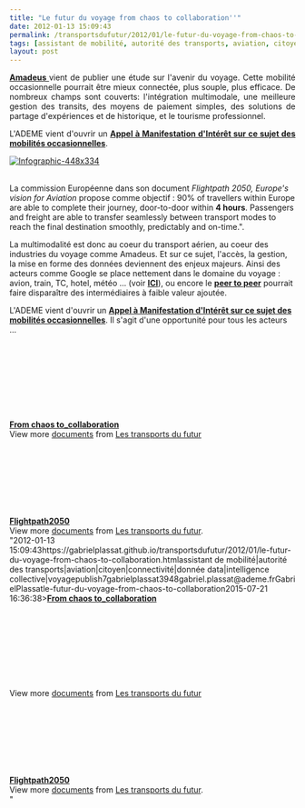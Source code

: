 ```yaml
---
title: "Le futur du voyage from chaos to collaboration''"
date: 2012-01-13 15:09:43
permalink: /transportsdufutur/2012/01/le-futur-du-voyage-from-chaos-to-collaboration.html
tags: [assistant de mobilité, autorité des transports, aviation, citoyen, connectivité, donnée data, intelligence collective, voyage]
layout: post
---
```


<p style="text-align: justify;"><a href="http://www.amadeus.com/blog/11/01/from-chaos-to-collaboration-insight-into-the-future-of-travel/" target="_blank"><strong>Amadeus </strong></a>vient de publier une étude sur l'avenir du voyage. Cette mobilité occasionnelle pourrait être mieux connectée, plus souple, plus efficace. De nombreux champs sont couverts: l'intégration multimodale, une meilleure gestion des transits, des moyens de paiement simples, des solutions de partage d'expériences et de historique, et le tourisme professionnel.</p> <p style="text-align: justify;">L'ADEME vient d'ouvrir un <a href="https://gabrielplassat.github.io/transportsdufutur/2011/12/ami-chaines-logistiques-et-mobilites-occasionnelles-des-personnes-ademe.html" target="_blank"><strong>Appel à Manifestation d'Intérêt sur ce sujet des mobilités occasionnelles</strong></a>.</p> <p style="text-align: justify;"><a href="https://gabrielplassat.github.io/transportsdufutur/wp-content/uploads/sites/6/old/6a0120a66d2ad4970b016760763274970b-800wi.jpg" rel="lightbox"><img rel="lightbox[]" alt="Infographic-448x334" class="asset  asset-image at-xid-6a0120a66d2ad4970b016760763274970b" src="/wp-content/uploads/sites/6/old/6a0120a66d2ad4970b016760763274970b-500wi.jpg" style="display: block; margin-left: auto; margin-right: auto;" title="Infographic-448x334" /></a><br /> </p>  <!--more-->  La commission Européenne dans son document <em>Flightpath 2050, Europe's vision for Aviation</em> propose comme objectif : 90% of travellers within Europe are able to complete their journey, door-to-door within <strong>4 hours</strong>. Passengers and freight are able to transfer seamlessly between transport modes to reach the final destination smoothly, predictably and on-time.". <p style=""text-align: justify>La multimodalité est donc au coeur du transport aérien, au coeur des industries du voyage comme Amadeus. Et sur ce sujet, l'accès, la gestion, la mise en forme des données deviennent des enjeux majeurs. Ainsi des acteurs comme Google se place nettement dans le domaine du voyage : avion, train, TC, hotel, météo ... (voir <a href="https://gabrielplassat.github.io/transportsdufutur/2011/12/google-vous-donne-les-vols-ny-to-la-demain-nice-vers-berlin-puis-apres-demain-soleil-plage-moins-500.html"" target=""_self""><strong>ICI</strong></a>), ou encore le <a href="https://gabrielplassat.github.io/transportsdufutur/2012/01/le-nouveau-monde-2012-nm2012-arrive-il-va-en-surprendre-plus-dun.html"" target=""_blank""><strong>peer to peer</strong></a> pourrait faire disparaître des intermédiaires à faible valeur ajoutée.</p> <p style=""text-align: justify>L'ADEME vient d'ouvrir un <a href="https://gabrielplassat.github.io/transportsdufutur/2011/12/ami-chaines-logistiques-et-mobilites-occasionnelles-des-personnes-ademe.html"" target=""_blank""><strong>Appel à Manifestation d'Intérêt sur ce sujet des mobilités occasionnelles</strong></a>. Il s'agit d'une opportunité pour tous les acteurs ...</p> <div id=""__ss_11016813"" style=""width: 477px><strong style=""display: block margin: 12px 0 4px><a href=""http://www.slideshare.net/transportsdufutur/from-chaos-tocollaboration"" target=""_blank"" title=""From chaos to_collaboration"">From chaos to_collaboration</a></strong> <iframe frameborder=""0"" height=""510"" marginheight=""0"" marginwidth=""0"" scrolling=""no"" src=""http://www.slideshare.net/slideshow/embed_code/11016813"" width=""477""></iframe> <div style=""padding: 5px 0 12px>View more <a href=""http://www.slideshare.net/"" target=""_blank"">documents</a> from <a href=""http://www.slideshare.net/transportsdufutur"" target=""_blank"">Les transports du futur</a></div> </div> <div id=""__ss_11017032"" style=""width: 477px><strong style=""display: block margin: 12px 0 4px><a href=""http://www.slideshare.net/transportsdufutur/flightpath2050"" title=""Flightpath2050"">Flightpath2050</a></strong> <object data=""http://static.slidesharecdn.com/swf/doc_player.swf?doc=flightpath2050-120113072441-phpapp01&stripped_title=flightpath2050&userName=transportsdufutur"" height=""510"" id=""__sse11017032"" type=""application/x-shockwave-flash"" width=""477""> <param name=""allowFullScreen"" value=""true"" /> <param name=""allowScriptAccess"" value=""always"" /> <param name=""wmode"" value=""transparent"" /> <param name=""src"" value=""http://static.slidesharecdn.com/swf/doc_player.swf?doc=flightpath2050-120113072441-phpapp01&stripped_title=flightpath2050&userName=transportsdufutur"" /> <param name=""name"" value=""__sse11017032"" /> <param name=""allowfullscreen"" value=""true"" /> </object> <div style=""padding: 5px 0 12px>View more <a href=""http://www.slideshare.net/"">documents</a> from <a href=""http://www.slideshare.net/transportsdufutur"">Les transports du futur</a>.</div> </div>"2012-01-13 15:09:43https://gabrielplassat.github.io/transportsdufutur/2012/01/le-futur-du-voyage-from-chaos-to-collaboration.htmlassistant de mobilité|autorité des transports|aviation|citoyen|connectivité|donnée data|intelligence collective|voyagepublish7gabrielplassat3948gabriel.plassat@ademe.frGabrielPlassatle-futur-du-voyage-from-chaos-to-collaboration2015-07-21 16:36:38><strong style=""display: block><a href=""http://www.slideshare.net/transportsdufutur/from-chaos-tocollaboration"" target=""_blank"" title=""From chaos to_collaboration"">From chaos to_collaboration</a></strong> <iframe frameborder=""0"" height=""510"" marginheight=""0"" marginwidth=""0"" scrolling=""no"" src=""http://www.slideshare.net/slideshow/embed_code/11016813"" width=""477""></iframe> <div style=""padding: 5px 0 12px>View more <a href=""http://www.slideshare.net/"" target=""_blank"">documents</a> from <a href=""http://www.slideshare.net/transportsdufutur"" target=""_blank"">Les transports du futur</a></div> </div> <div id=""__ss_11017032"" style=""width: 477px><strong style=""display: block><a href=""http://www.slideshare.net/transportsdufutur/flightpath2050"" title=""Flightpath2050"">Flightpath2050</a></strong> <object data=""http://static.slidesharecdn.com/swf/doc_player.swf?doc=flightpath2050-120113072441-phpapp01&stripped_title=flightpath2050&userName=transportsdufutur"" height=""510"" id=""__sse11017032"" type=""application/x-shockwave-flash"" width=""477""> <param name=""allowFullScreen"" value=""true"" /> <param name=""allowScriptAccess"" value=""always"" /> <param name=""wmode"" value=""transparent"" /> <param name=""src"" value=""http://static.slidesharecdn.com/swf/doc_player.swf?doc=flightpath2050-120113072441-phpapp01&stripped_title=flightpath2050&userName=transportsdufutur"" /> <param name=""name"" value=""__sse11017032"" /> <param name=""allowfullscreen"" value=""true"" /> </object> <div style=""padding: 5px 0 12px>View more <a href=""http://www.slideshare.net/"">documents</a> from <a href=""http://www.slideshare.net/transportsdufutur"">Les transports du futur</a>.</div> </div>"
